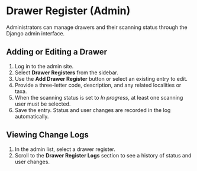 # Drawer Register (Admin)

Administrators can manage drawers and their scanning status through the Django admin interface.

## Adding or Editing a Drawer
1. Log in to the admin site.
2. Select **Drawer Registers** from the sidebar.
3. Use the **Add Drawer Register** button or select an existing entry to edit.
4. Provide a three-letter code, description, and any related localities or taxa.
5. When the scanning status is set to *In progress*, at least one scanning user must be selected.
6. Save the entry. Status and user changes are recorded in the log automatically.

## Viewing Change Logs
1. In the admin list, select a drawer register.
2. Scroll to the **Drawer Register Logs** section to see a history of status and user changes.
